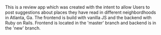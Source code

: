 This is a review app which was created with the intent to allow Users to post suggestions about places they have read in different neighbordhoods in Atlanta, Ga. The frontend is build with vanilla JS and the backend with Ruby on Rails. Frontend is located in the 'master' branch and backend is in the 'new' branch. 
